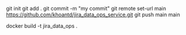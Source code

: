 git init
git add .
git commit -m "my commit"
git remote set-url main https://github.com/khoantd/jira_data_ops_service.git
git push main main

docker build -t jira_data_ops .
